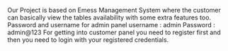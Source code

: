 Our Project is based on Emess Management System where the customer can basically view the tables availability with some extra features too.
Password and username for admin panel
username : admin
Password : admin@123
For getting into customer panel you need to register first and then you need to login with your registered credentials.
